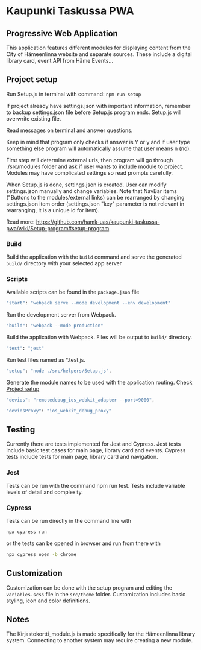 # Kaupunki Taskussa PWA

## Progressive Web Application 

This application features different modules for displaying content from the City of Hämeenlinna website and separate sources. These include a digital library card, event API from Häme Events...

## Project setup
Run Setup.js in terminal with command: ```npm run setup```

If project already have settings.json with important information, remember to backup settings.json file before Setup.js program ends. Setup.js will overwrite existing file.

Read messages on terminal and answer questions.

Keep in mind that program only checks if answer is Y or y and if user type something else program will automatically assume that user means n (no).

First step will determine external urls, then program will go through ./src/modules folder and ask if user wants to include module to project. Modules may have complicated settings so read prompts carefully.

When Setup.js is done, settings.json is created. User can modify settings.json manually and change variables. Note that NavBar items ("Buttons to the modules/external links) can be rearranged by changing settings.json item order (settings.json "key" parameter is not relevant in rearranging, it is a unique id for item).

Read more:
https://github.com/hamk-uas/kaupunki-taskussa-pwa/wiki/Setup-program#setup-program

### Build
Build the application with the ```build``` command and serve the generated ```build/``` directory with your selected app server  

### Scripts
Available scripts can be found in the ```package.json``` file
```bash
"start": "webpack serve --mode development --env development"
```
Run the development server from Webpack.  

```bash
"build": "webpack --mode production"
```
Build the application with Webpack. Files will be output to ```build/``` directory.  

```bash
"test": "jest"
```
Run test files named as *.test.js.  

```bash
"setup": "node ./src/helpers/Setup.js",
```
Generate the module names to be used with the application routing. Check [Project setup](#Project-setup)

```bash
"devios": "remotedebug_ios_webkit_adapter --port=9000",
```

```bash
"deviosProxy": "ios_webkit_debug_proxy"
```

## Testing

Currently there are tests implemented for Jest and Cypress. Jest tests include basic test cases for main page, library card and events. Cypress tests include tests for main page, library card and navigation. 

### Jest

Tests can be run with the command npm run test. Tests include variable levels of detail and complexity.

### Cypress

Tests can be run directly in the command line with 

```bash
npx cypress run
```

or the tests can be opened in browser and run from there with 

```bash
npx cypress open -b chrome
```

## Customization

Customization can be done with the setup program and editing the `variables.scss` file in the `src/theme` folder. Customization includes basic styling, icon and color definitions.

## Notes

The Kirjastokortti_module.js is made specifically for the Hämeenlinna library system. Connecting to another system may require creating a new module.